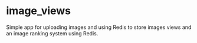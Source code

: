 # image_views
Simple app for uploading images and using Redis to store images views and an image ranking system using Redis.
